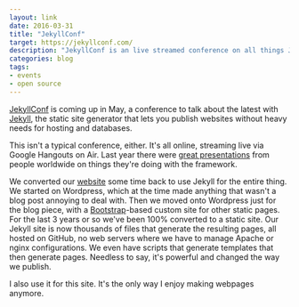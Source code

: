 ```yaml
---
layout: link
date: 2016-03-31
title: "JekyllConf"
target: https://jekyllconf.com/
description: "JekyllConf is an live streamed conference on all things Jekyll."
categories: blog
tags:
- events
- open source
---
```


[JekyllConf](https://jekyllconf.com/) is coming up in May, a conference to talk about the latest with [Jekyll](https://jekyllrb.com/), the static site generator that lets you publish websites without heavy needs for hosting and databases.

This isn't a typical conference, either. It's all online, streaming live via Google Hangouts on Air. Last year there were [great presentations](https://jekyllconf.com/2015/) from people worldwide on things they're doing with the framework.

We converted our [website](https://www.fulcrumapp.com/) some time back to use Jekyll for the entire thing. We started on Wordpress, which at the time made anything that wasn't a blog post annoying to deal with. Then we moved onto Wordpress just for the blog piece, with a [Bootstrap](http://getbootstrap.com/)-based custom site for other static pages. For the last 3 years or so we've been 100% converted to a static site. Our Jekyll site is now thousands of files that generate the resulting pages, all hosted on GitHub, no web servers where we have to manage Apache or nginx configurations. We even have scripts that generate templates that then generate pages. Needless to say, it's powerful and changed the way we publish.

I also use it for this site. It's the only way I enjoy making webpages anymore.
